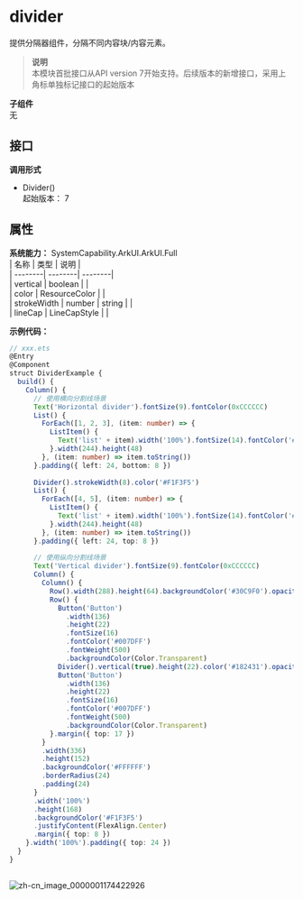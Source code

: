 # divider    
提供分隔器组件，分隔不同内容块/内容元素。  
> **说明**   
>本模块首批接口从API version 7开始支持。后续版本的新增接口，采用上角标单独标记接口的起始版本  
  
 **子组件**   
无  
    
## 接口  
  
  
    
 **调用形式**     
    
- Divider()    
起始版本： 7    
## 属性  
    
 **系统能力：** SystemCapability.ArkUI.ArkUI.Full    
| 名称 | 类型 | 说明 |  
| --------| --------| --------|  
| vertical |  boolean |  |  
| color |  ResourceColor |  |  
| strokeWidth |  number \| string |  |  
| lineCap |  LineCapStyle |  |  
    
 **示例代码：**   
```ts    
// xxx.ets  
@Entry  
@Component  
struct DividerExample {  
  build() {  
    Column() {  
      // 使用横向分割线场景  
      Text('Horizontal divider').fontSize(9).fontColor(0xCCCCCC)  
      List() {  
        ForEach([1, 2, 3], (item: number) => {  
          ListItem() {  
            Text('list' + item).width('100%').fontSize(14).fontColor('#182431').textAlign(TextAlign.Start)  
          }.width(244).height(48)  
        }, (item: number) => item.toString())  
      }.padding({ left: 24, bottom: 8 })  
  
      Divider().strokeWidth(8).color('#F1F3F5')  
      List() {  
        ForEach([4, 5], (item: number) => {  
          ListItem() {  
            Text('list' + item).width('100%').fontSize(14).fontColor('#182431').textAlign(TextAlign.Start)  
          }.width(244).height(48)  
        }, (item: number) => item.toString())  
      }.padding({ left: 24, top: 8 })  
  
      // 使用纵向分割线场景  
      Text('Vertical divider').fontSize(9).fontColor(0xCCCCCC)  
      Column() {  
        Column() {  
          Row().width(288).height(64).backgroundColor('#30C9F0').opacity(0.3)  
          Row() {  
            Button('Button')  
              .width(136)  
              .height(22)  
              .fontSize(16)  
              .fontColor('#007DFF')  
              .fontWeight(500)  
              .backgroundColor(Color.Transparent)  
            Divider().vertical(true).height(22).color('#182431').opacity(0.6).margin({ left: 8, right: 8 })  
            Button('Button')  
              .width(136)  
              .height(22)  
              .fontSize(16)  
              .fontColor('#007DFF')  
              .fontWeight(500)  
              .backgroundColor(Color.Transparent)  
          }.margin({ top: 17 })  
        }  
        .width(336)  
        .height(152)  
        .backgroundColor('#FFFFFF')  
        .borderRadius(24)  
        .padding(24)  
      }  
      .width('100%')  
      .height(168)  
      .backgroundColor('#F1F3F5')  
      .justifyContent(FlexAlign.Center)  
      .margin({ top: 8 })  
    }.width('100%').padding({ top: 24 })  
  }  
}  
    
```    
  
![zh-cn_image_0000001174422926](figures/zh-cn_image_0000001174422926.png)  
